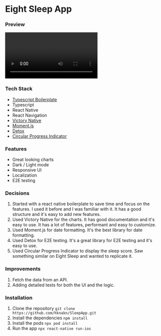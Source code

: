 # Eight Sleep App

### Preview

![](preview.mp4)

### Tech Stack

- [Typescript Boilerplate](https://github.com/WrathChaos/react-native-typescript-boilerplate)
- Typescript
- React Native
- React Navigation
- [Victory Native](https://commerce.nearform.com/open-source/victory-native/)
- [Moment.js](https://momentjs.com/)
- [Detox](https://momentjs.com/)
- [Circular Progress Indicator](react-native-circular-progress-indicator)

### Features

- Great looking charts
- Dark / Light mode
- Responsive UI
- Localization
- E2E testing

### Decisions

1. Started with a react native boilerplate to save time and focus on the features. I used it before and I was familiar with it. It has a good structure and it's easy to add new features.
2. Used Victory Native for the charts. It has good documentation and it's easy to use. It has a lot of features, performant and easy to customize.
3. Used Moment.js for date formatting. It's the best library for date formatting.
4. Used Detox for E2E testing. It's a great library for E2E testing and it's easy to use.
5. Used Circular Progress Indicator to display the sleep score. Saw something similar on Eight Sleep and wanted to replicate it.

### Improvements

1. Fetch the data from an API.
2. Adding detailed tests for both the UI and the logic.

### Installation

1. Clone the repository `git clone https://github.com/hknakn/SleepApp.git`
2. Install the dependencies `npm install`
3. Install the pods `npx pod install`
4. Run the app `npx react-native run-ios`
